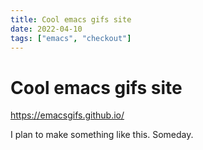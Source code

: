 ```yaml
---
title: Cool emacs gifs site
date: 2022-04-10
tags: ["emacs", "checkout"]
---
```


# Cool emacs gifs site #

<https://emacsgifs.github.io/>

I plan to make something like this. Someday.
